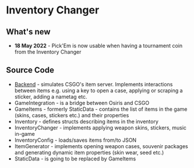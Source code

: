 # Inventory Changer

## What's new
* **18 May 2022** - Pick'Em is now usable when having a tournament coin from the Inventory Changer

## Source Code
- [Backend](Backend/README.md) - simulates CSGO's item server. Implements interactions between items e.g. using a key to open a case, applying or scraping a sticker, adding a nametag etc.
- GameIntegration - is a bridge between Osiris and CSGO
- GameItems - formerly StaticData - contains the list of items in the game (skins, cases, stickers etc.) and their properties
- Inventory - defines structs describing items in the inventory
- InventoryChanger - implements applying weapon skins, stickers, music in-game
- InventoryConfig - loads/saves items from/to JSON
- ItemGenerator - implements opening weapon cases, souvenir packages and generating dynamic item properties (skin wear, seed etc.)
- StaticData - is going to be replaced by GameItems
